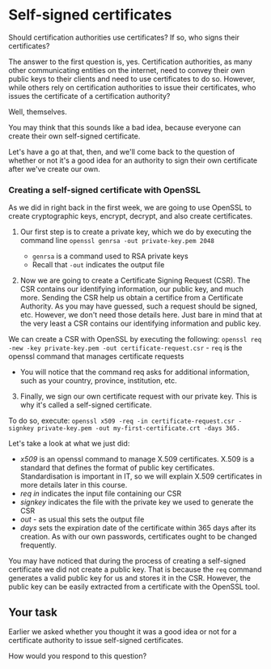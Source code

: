 # Self-signed certificates

Should certification authorities use certificates? If so, who signs their certificates?

The answer to the first question is, yes. Certification authorities, as many other communicating entities on the internet, need to convey their own public keys to their clients and need to use certificates to do so. However, while others rely on certification authorities to issue their certificates, who issues the certificate of a certification authority? 

Well, themselves. 

You may think that this sounds like a bad idea, because everyone can create their own self-signed certificate. 

Let's have a go at that, then, and we'll come back to the question of whether or not it's a good idea for an authority to sign their own certificate after we've create our own.

### Creating a self-signed certificate with OpenSSL

As we did in right back in the first week, we are going to use OpenSSL to create cryptographic keys, encrypt, decrypt, and also create certificates. 

1. Our first step is to create a private key, which we do by executing the command line `openssl genrsa -out private-key.pem 2048`

    - `genrsa` is a command used to RSA private keys
    - Recall that `-out` indicates the output file

2. Now we are going to create a Certificate Signing Request (CSR). The CSR contains our identifying information, our public key, and much more. Sending the CSR help us obtain a certifice from a Certificate Authority. As you may have guessed, such a request should be signed, etc. However, we don't need those details here. Just bare in mind that at the very least a CSR contains our identifying information and public key. 

We can create a CSR with OpenSSL by executing the following: `openssl req -new -key private-key.pem -out certificate-request.csr`
    - `req` is the openssl command that manages certificate requests

* You will notice that the command req asks for additional information, such as your country, province, institution, etc. 

3. Finally, we sign our own certificate request with our private key.  This is why it's called a self-signed certificate. 

To do so, execute: `openssl x509 -req -in certificate-request.csr -signkey private-key.pem -out my-first-certificate.crt -days 365.`

Let's take a look at what we just did:

* _x509_ is an openssl command to manage X.509 certificates. X.509 is a standard that defines the format of public key certificates. Standardisation is important in IT, so we will explain X.509 certificates in more details later in this course.
* _req in_ indicates the input file containing our CSR
* _signkey_ indicates the file with the private key we used to generate the CSR
* _out_ - as usual this sets the output file
* _days_ sets the expiration date of the certificate within 365 days after its creation. As with our own passwords, certificates ought to be changed frequently. 

You may have noticed that during the process of creating a self-signed certificate we did not create a public key. That is because the `req` command generates a valid public key for us and stores it in the CSR. However, the public key can be easily extracted from a certificate with the OpenSSL tool. 

## Your task

Earlier we asked whether you thought it was a good idea or not for a certificate authority to issue self-signed certificates.

How would you respond to this question?

